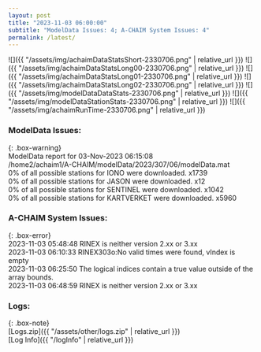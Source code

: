 ```yaml
---
layout: post
title: "2023-11-03 06:00:00"
subtitle: "ModelData Issues: 4; A-CHAIM System Issues: 4"
permalink: /latest/
---
```


![]({{ "/assets/img/achaimDataStatsShort-2330706.png" | relative_url }})
![]({{ "/assets/img/achaimDataStatsLong00-2330706.png" | relative_url }})
![]({{ "/assets/img/achaimDataStatsLong01-2330706.png" | relative_url }})
![]({{ "/assets/img/achaimDataStatsLong02-2330706.png" | relative_url }})
![]({{ "/assets/img/modelDataDataStats-2330706.png" | relative_url }})
![]({{ "/assets/img/modelDataStationStats-2330706.png" | relative_url }})
![]({{ "/assets/img/achaimRunTime-2330706.png" | relative_url }})


### ModelData Issues:  
  
{: .box-warning}  
 ModelData report for 03-Nov-2023 06:15:08   
 /home2/achaim1/A-CHAIM/modelData/2023/307/06/modelData.mat   
 0% of all possible stations for IONO were downloaded. x1739   
 0% of all possible stations for JASON were downloaded. x12   
 0% of all possible stations for SENTINEL were downloaded. x1042   
 0% of all possible stations for KARTVERKET were downloaded. x5960   
  
### A-CHAIM System Issues:  
  
{: .box-error}  
2023-11-03 05:48:48 RINEX is neither version 2.xx or 3.xx  
2023-11-03 06:10:33 RINEX303o:No valid times were found, vIndex is empty  
2023-11-03 06:25:50 The logical indices contain a true value outside of the array bounds.  
2023-11-03 06:48:59 RINEX is neither version 2.xx or 3.xx  

### Logs:  
  
{: .box-note}  
[Logs.zip]({{ "/assets/other/logs.zip" | relative_url }})  
[Log Info]({{ "/logInfo" | relative_url }})  
